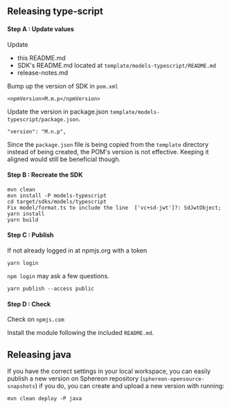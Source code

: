 ## Releasing type-script

#### Step A : Update values

Update
- this README.md
- SDK's README.md located at `template/models-typescript/README.md`
- release-notes.md

Bump up the version of SDK in `pom.xml`

```
<npmVersion>M.m.p</npmVersion>
```

Update the version in package.json `template/models-typescript/package.json`.

```
"version": "M.n.p",
```

Since the `package.json` file is being copied from the `template` directory instead of being created, the POM's version is not effective. Keeping it aligned would still be beneficial though.

#### Step B : Recreate the SDK

```
mvn clean
mvn install -P models-typescript
cd target/sdks/models/typescript
Fix model/format.ts to include the line  ['vc+sd-jwt']?: SdJwtObject;
yarn install
yarn build
```

#### Step C : Publish

If not already logged in at npmjs.org with a token
```
yarn login
```

`npm login` may ask a few questions.

```
yarn publish --access public
```

#### Step D : Check

Check on `npmjs.com`

Install the module following the included `README.md`. 


## Releasing java

If you have the correct settings in your local workspace, you can easily publish a new version on Sphereon repository (`sphereon-opensource-snapshots`)
if you do, you can create and upload a new version with running:

```
mvn clean deploy -P java
```
